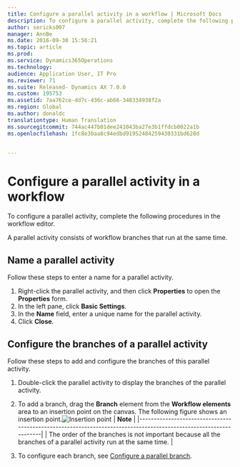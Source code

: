 ```yaml
---
title: Configure a parallel activity in a workflow | Microsoft Docs
description: To configure a parallel activity, complete the following procedures in the workflow editor.
author: sericks007
manager: AnnBe
ms.date: 2016-09-30 15:56:21
ms.topic: article
ms.prod: 
ms.service: Dynamics365Operations
ms.technology: 
audience: Application User, IT Pro
ms.reviewer: 71
ms.suite: Released- Dynamics AX 7.0.0
ms.custom: 195753
ms.assetid: 7aa762ce-dd7c-436c-ab66-348334938f2a
ms.region: Global
ms.author: donaldc
translationtype: Human Translation
ms.sourcegitcommit: 744ac447b01dee241043ba27e3b1ffdcb0022a1b
ms.openlocfilehash: 1fc8e3baa8c94edbd91952484259430331bd628d


---
```


# <a name="configure-a-parallel-activity-in-a-workflow"></a>Configure a parallel activity in a workflow

To configure a parallel activity, complete the following procedures in the workflow editor.

A parallel activity consists of workflow branches that run at the same time.

## <a name="name-a-parallel-activity"></a>Name a parallel activity
Follow these steps to enter a name for a parallel activity.
1.  Right-click the parallel activity, and then click **Properties** to open the **Properties** form.
2.  In the left pane, click **Basic Settings**.
3.  In the **Name** field, enter a unique name for the parallel activity.
4.  Click **Close**.

## <a name="configure-the-branches-of-a-parallel-activity"></a>Configure the branches of a parallel activity
Follow these steps to add and configure the branches of this parallel activity.
1.  Double-click the parallel activity to display the branches of the parallel activity.
2.  To add a branch, drag the **Branch** element from the **Workflow elements** area to an insertion point on the canvas. The following figure shows an insertion point.![Insertion point](./media/workflow_insertionpoint.gif)
    | **Note**                                                                                                         |
    |------------------------------------------------------------------------------------------------------------------|
    | The order of the branches is not important because all the branches of a parallel activity run at the same time. |

3.  To configure each branch, see [Configure a parallel branch](http://axhelp.dynamics.com/en/wiki/configure-a-parallel-branch/).






<!--HONumber=Feb17_HO3-->


